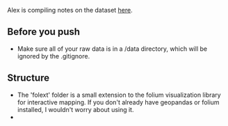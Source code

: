 Alex is compiling notes on the dataset [here](https://docs.google.com/document/d/1RDn2c__tK9fXHaKOiJ9LlYXyq3h576KojI-qgLzyEN4/edit?usp=sharing).

## Before you push

- Make sure all of your raw data is in a /data directory, which will be ignored by the .gitignore. 

## Structure

- The 'folext' folder is a small extension to the folium visualization library for interactive mapping. If you don't already have geopandas or folium installed, I wouldn't worry about using it.
- 
